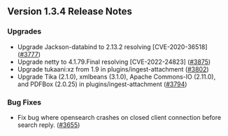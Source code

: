 ## Version 1.3.4 Release Notes

### Upgrades
* Upgrade Jackson-databind to 2.13.2 resolving [CVE-2020-36518] ([#3777](https://github.com/opensearch-project/OpenSearch/pull/3777))
* Upgrade netty to 4.1.79.Final resolving [CVE-2022-24823] ([#3875](https://github.com/opensearch-project/OpenSearch/pull/3875))
* Upgrade tukaani:xz from 1.9 in plugins/ingest-attachment ([#3802](https://github.com/opensearch-project/OpenSearch/pull/3802))
* Upgrade Tika (2.1.0), xmlbeans (3.1.0), Apache Commons-IO (2.11.0), and PDFBox (2.0.25) in plugins/ingest-attachment ([#3794](https://github.com/opensearch-project/OpenSearch/pull/3794))

### Bug Fixes
* Fix bug where opensearch crashes on closed client connection before search reply.  ([#3655](https://github.com/opensearch-project/OpenSearch/pull/3655))
